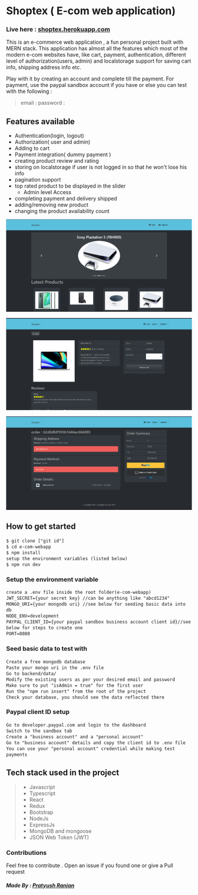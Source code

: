 # Shoptex ( E-com web application)

### Live here : [shoptex.herokuapp.com](https://shoptex.herokuapp.com/)

This is an e-commerce web application , a fun personal project built with MERN stack. This application has almost all the features which most of the modern e-com websites have, like cart, payment, authentication, different level of authorization(users, admin) and localstorage support for saving cart info, shipping address info etc.

Play with it by creating an account and complete till the payment.
For payment, use the paypal sandbox account if you have or else you can test with the following :

> email :
> password :

## Features available

-  Authentication(login, logout)
-  Authorization( user and admin)
-  Adding to cart
-  Payment integration( dummy payment )
-  creating product review and rating
-  storing on localstorage if user is not logged in so that he won't lose his info
-  pagination support
-  top rated product to be displayed in the slider
   -  Admin level Access
-  completing payment and delivery shipped
-  adding/removing new product
-  changing the product availability count

![Homepage](./images/HomePage.png)

![Product details](./images/ProductDetails.png)

![Cart](./images/Cart.png)

## How to get started

```
$ git clone ["git id"]
$ cd e-com-webapp
$ npm install
setup the environment variables (listed below)
$ npm run dev
```

### Setup the environment variable

```
create a .env file inside the root folder(e-com-webapp)
JWT_SECRET={your secret key} //can be anything like "abcd1234"
MONGO_URI={your mongodb uri} //see below for seeding basic data into db
NODE_ENV=development
PAYPAL_CLIENT_ID={your paypal sandbox business account client id}//see below for steps to create one
PORT=8080
```

### Seed basic data to test with

```
Create a free mongodb database
Paste your mongo uri in the .env file
Go to backend/data/
Modify the existing users as per your desired email and password
Make sure to put "isAdmin = true" for the first user
Run the "npm run insert" from the root of the project
Check your database, you should see the data reflected there
```

### Paypal client ID setup

```
Go to developer.paypal.com and login to the dashboard
Switch to the sandbox tab
Create a "business account" and a "personal account"
Go to "business account" details and copy the client id to .env file
You can use your "personal account" credential while making test payments
```

## Tech stack used in the project

> -  Javascript
> -  Typescript
> -  React
> -  Redux
> -  Bootstrap
> -  NodeJs
> -  ExpressJs
> -  MongoDB and mongoose
> -  JSON Web Token (JWT)

### Contributions

Feel free to contribute . Open an issue if you found one or give a Pull request

##### Made By : [Pratyush Ranjan](pratyush.work)
